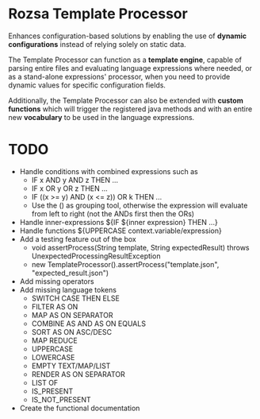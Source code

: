 # Rozsa Template Processor

Enhances configuration-based solutions by enabling the use of **dynamic configurations** instead of relying solely on
static data.

The Template Processor can function as a **template engine**, capable of parsing entire files and evaluating language
expressions where needed, or as a stand-alone expressions' processor, when you need to provide dynamic values for
specific configuration fields.

Additionally, the Template Processor can also be extended with **custom functions** which will trigger the registered
java methods and with an entire new **vocabulary** to be used in the language expressions.


# TODO

- Handle conditions with combined expressions such as
  - IF x AND y AND z THEN ...
  - IF x OR y OR z THEN ...
  - IF ((x >= y) AND (x <= z)) OR k THEN ...
  - Use the () as grouping tool, otherwise the expression will evaluate from left to right (not the ANDs first then the ORs)
- Handle inner-expressions ${IF ${inner expression} THEN ...}
- Handle functions ${UPPERCASE context.variable/expression}
- Add a testing feature out of the box
  - void assertProcess(String template, String expectedResult) throws UnexpectedProcessingResultException
  - new TemplateProcessor().assertProcess("template.json", "expected_result.json")
- Add missing operators
- Add missing language tokens
  - SWITCH CASE THEN ELSE
  - FILTER AS ON
  - MAP AS ON SEPARATOR
  - COMBINE AS AND AS ON EQUALS
  - SORT AS ON ASC/DESC
  - MAP REDUCE
  - UPPERCASE
  - LOWERCASE
  - EMPTY TEXT/MAP/LIST
  - RENDER AS ON SEPARATOR
  - LIST OF
  - IS_PRESENT
  - IS_NOT_PRESENT
- Create the functional documentation